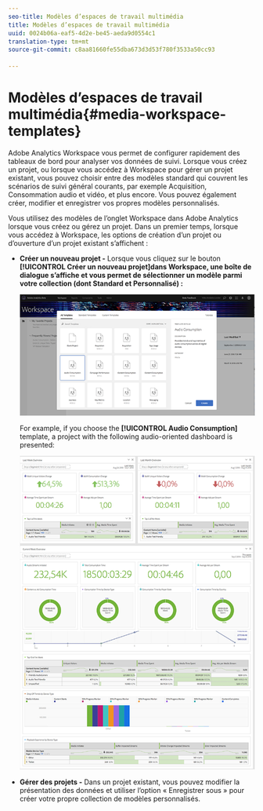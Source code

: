 ```yaml
---
seo-title: Modèles d’espaces de travail multimédia
title: Modèles d’espaces de travail multimédia
uuid: 0024b06a-eaf5-4d2e-be45-aeda9d0554c1
translation-type: tm+mt
source-git-commit: c8aa81660fe55dba673d3d53f780f3533a50cc93

---
```



# Modèles d’espaces de travail multimédia{#media-workspace-templates}

Adobe Analytics Workspace vous permet de configurer rapidement des tableaux de bord pour analyser vos données de suivi. Lorsque vous créez un projet, ou lorsque vous accédez à Workspace pour gérer un projet existant, vous pouvez choisir entre des modèles standard qui couvrent les scénarios de suivi général courants, par exemple Acquisition, Consommation audio et vidéo, et plus encore. Vous pouvez également créer, modifier et enregistrer vos propres modèles personnalisés.

Vous utilisez des modèles de l’onglet Workspace dans Adobe Analytics lorsque vous créez ou gérez un projet. Dans un premier temps, lorsque vous accédez à Workspace, les options de création d’un projet ou d’ouverture d’un projet existant s’affichent :

* **Créer un nouveau projet -** Lorsque vous cliquez sur le bouton **[!UICONTROL Créer un nouveau projet]dans Workspace, une boîte de dialogue s’affiche et vous permet de sélectionner un modèle parmi votre collection (dont Standard et Personnalisé) :**

   ![](assets/all-templates-audio.png)

   For example, if you choose the **[!UICONTROL Audio Consumption]** template, a project with the following audio-oriented dashboard is presented:

   ![](assets/aa-workspace.png)

* **Gérer des projets -** Dans un projet existant, vous pouvez modifier la présentation des données et utiliser l’option « Enregistrer sous » pour créer votre propre collection de modèles personnalisés.

